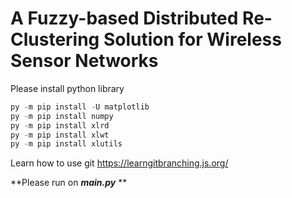 # A Fuzzy-based Distributed Re-Clustering Solution for Wireless Sensor Networks

Please install python library
```python
py -m pip install -U matplotlib
py -m pip install numpy
py -m pip install xlrd
py -m pip install xlwt
py -m pip install xlutils
```
Learn how to use git
https://learngitbranching.js.org/

**Please run on ***main.py*** **
